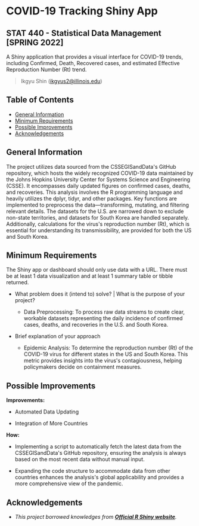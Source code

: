 # COVID-19 Tracking Shiny App
## STAT 440 - Statistical Data Management [SPRING 2022]
A Shiny application that provides a visual interface for COVID-19 trends, including Confirmed, Death, Recovered cases, and estimated Effective Reproduction Number (Rt) trend.
> Ikgyu Shin (ikgyus2@illinois.edu)


## Table of Contents
* [General Information](#general-information)
* [Minimum Requirements](#minimum-requirements)
* [Possible Improvements](#possible-improvements)
* [Acknowledgements](#acknowledgements)


## General Information

The project utilizes data sourced from the CSSEGISandData's GitHub repository, which hosts the widely recognized COVID-19 data maintained by the Johns Hopkins University Center for Systems Science and Engineering (CSSE). It encompasses daily updated figures on confirmed cases, deaths, and recoveries. This analysis involves the R programming language and heavily utilizes the dplyr, tidyr, and other packages. Key functions are implemented to preprocess the data—transforming, mutating, and filtering relevant details. The datasets for the U.S. are narrowed down to exclude non-state territories, and datasets for South Korea are handled separately. Additionally, calculations for the virus's reproduction number (Rt), which is essential for understanding its transmissibility, are provided for both the US and South Korea.

## Minimum Requirements

The Shiny app or dashboard should only use data with a URL. There must be at least 1 data visualization and at least 1 summary table or tibble returned.

- What problem does it (intend to) solve? | What is the purpose of your project?
  - Data Preprocessing: To process raw data streams to create clear, workable datasets representing the daily incidence of confirmed cases, deaths, and recoveries in the U.S. and South Korea.

- Brief explanation of your approach
  - Epidemic Analysis: To determine the reproduction number (Rt) of the COVID-19 virus for different states in the US and South Korea. This metric provides insights into the virus's contagiousness, helping policymakers decide on containment measures.


## Possible Improvements

**Improvements:**
- Automated Data Updating
  
- Integration of More Countries


**How:**
-  Implementing a script to automatically fetch the latest data from the CSSEGISandData's GitHub repository, ensuring the analysis is always based on the most recent data without manual input.
  
- Expanding the code structure to accommodate data from other countries enhances the analysis's global applicability and provides a more comprehensive view of the pandemic.


## Acknowledgements

- *This project borrowed knowledges from __[Official R Shiny website](https://shiny.posit.co/)__.*
